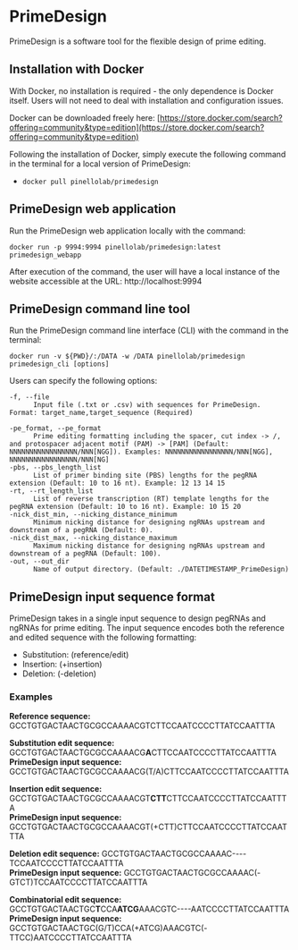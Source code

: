 # PrimeDesign

PrimeDesign is a software tool for the flexible design of prime editing.

## Installation with Docker

With Docker, no installation is required - the only dependence is Docker itself. Users will not need to deal with installation and configuration issues.

Docker can be downloaded freely here: [https://store.docker.com/search?offering=community&type=edition](https://store.docker.com/search?offering=community&type=edition)

Following the installation of Docker, simply execute the following command in the terminal for a local version of PrimeDesign:
* ```docker pull pinellolab/primedesign```

## PrimeDesign web application

Run the PrimeDesign web application locally with the command:

```
docker run -p 9994:9994 pinellolab/primedesign:latest primedesign_webapp
```
After execution of the command, the user will have a local instance of the website accessible at the URL: http://localhost:9994

## PrimeDesign command line tool

Run the PrimeDesign command line interface (CLI) with the command in the terminal:

```
docker run -v ${PWD}/:/DATA -w /DATA pinellolab/primedesign primedesign_cli [options]
```

Users can specify the following options:
```
-f, --file
      Input file (.txt or .csv) with sequences for PrimeDesign. Format: target_name,target_sequence (Required)

-pe_format, --pe_format
      Prime editing formatting including the spacer, cut index -> /, and protospacer adjacent motif (PAM) -> [PAM] (Default: NNNNNNNNNNNNNNNNN/NNN[NGG]). Examples: NNNNNNNNNNNNNNNNN/NNN[NGG], NNNNNNNNNNNNNNNNN/NNN[NG]
-pbs, --pbs_length_list
      List of primer binding site (PBS) lengths for the pegRNA extension (Default: 10 to 16 nt). Example: 12 13 14 15
-rt, --rt_length_list
      List of reverse transcription (RT) template lengths for the pegRNA extension (Default: 10 to 16 nt). Example: 10 15 20
-nick_dist_min, --nicking_distance_minimum
      Minimum nicking distance for designing ngRNAs upstream and downstream of a pegRNA (Default: 0).
-nick_dist_max, --nicking_distance_maximum
      Maximum nicking distance for designing ngRNAs upstream and downstream of a pegRNA (Default: 100).
-out, --out_dir
      Name of output directory. (Default: ./DATETIMESTAMP_PrimeDesign)
```
## PrimeDesign input sequence format

PrimeDesign takes in a single input sequence to design pegRNAs and ngRNAs for prime editing. The input sequence encodes both the reference and edited sequence with the following formatting:

* Substitution:     (reference/edit)
* Insertion:        (+insertion)
* Deletion:         (-deletion)

### Examples
**Reference sequence:** GCCTGTGACTAACTGCGCCAAAACGTCTTCCAATCCCCTTATCCAATTTA

**Substitution edit sequence:** GCCTGTGACTAACTGCGCCAAAACG**A**CTTCCAATCCCCTTATCCAATTTA<br/>
**PrimeDesign input sequence:** GCCTGTGACTAACTGCGCCAAAACG(T/A)CTTCCAATCCCCTTATCCAATTTA

**Insertion edit sequence:** GCCTGTGACTAACTGCGCCAAAACGT**CTT**CTTCCAATCCCCTTATCCAATTTA<br/>
**PrimeDesign input sequence:** GCCTGTGACTAACTGCGCCAAAACGT(+CTT)CTTCCAATCCCCTTATCCAATTTA

**Deletion edit sequence:** GCCTGTGACTAACTGCGCCAAAAC----TCCAATCCCCTTATCCAATTTA<br/>
**PrimeDesign input sequence:** GCCTGTGACTAACTGCGCCAAAAC(-GTCT)TCCAATCCCCTTATCCAATTTA

**Combinatorial edit sequence:** GCCTGTGACTAACTGC**T**CCA**ATCG**AAACGTC----AATCCCCTTATCCAATTTA<br/>
**PrimeDesign input sequence:** GCCTGTGACTAACTGC(G/T)CCA(+ATCG)AAACGTC(-TTCC)AATCCCCTTATCCAATTTA
